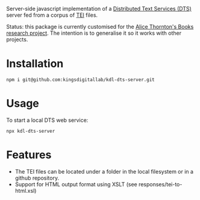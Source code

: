 Server-side javascript implementation of a [Distributed Text Services (DTS)](https://distributed-text-services.github.io/specifications/) server fed from a corpus of [TEI](https://tei-c.org/) files.

Status: this package is currently customised for the [Alice Thornton's Books research project](https://github.com/kingsdigitallab/alice-thornton). The intention is to generalise it so it works with other projects.

# Installation

`npm i git@github.com:kingsdigitallab/kdl-dts-server.git`

# Usage

To start a local DTS web service:

`npx kdl-dts-server`

# Features

* The TEI files can be located under a folder in the local filesystem or in a github repository.
* Support for HTML output format using XSLT (see responses/tei-to-html.xsl)
